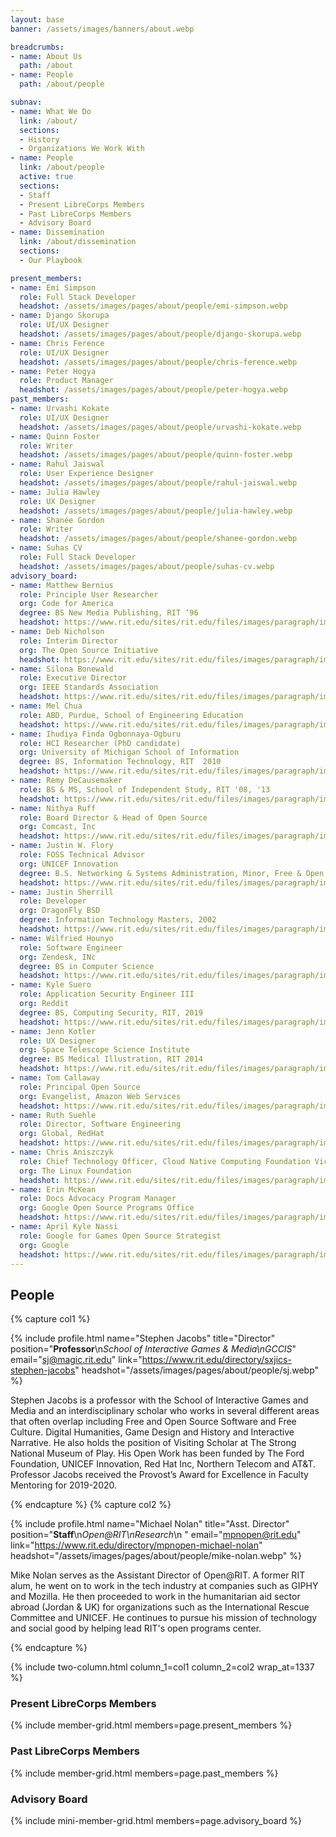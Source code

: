 ```yaml
---
layout: base
banner: /assets/images/banners/about.webp

breadcrumbs:
- name: About Us
  path: /about
- name: People
  path: /about/people

subnav:
- name: What We Do
  link: /about/
  sections:
  - History
  - Organizations We Work With
- name: People
  link: /about/people
  active: true
  sections:
  - Staff
  - Present LibreCorps Members
  - Past LibreCorps Members
  - Advisory Board
- name: Dissemination
  link: /about/dissemination
  sections:
  - Our Playbook

present_members:
- name: Emi Simpson
  role: Full Stack Developer
  headshot: /assets/images/pages/about/people/emi-simpson.webp
- name: Django Skorupa
  role: UI/UX Designer
  headshot: /assets/images/pages/about/people/django-skorupa.webp
- name: Chris Ference
  role: UI/UX Designer
  headshot: /assets/images/pages/about/people/chris-ference.webp
- name: Peter Hogya
  role: Product Manager
  headshot: /assets/images/pages/about/people/peter-hogya.webp
past_members:
- name: Urvashi Kokate
  role: UI/UX Designer
  headshot: /assets/images/pages/about/people/urvashi-kokate.webp
- name: Quinn Foster
  role: Writer
  headshot: /assets/images/pages/about/people/quinn-foster.webp
- name: Rahul Jaiswal
  role: User Experience Designer
  headshot: /assets/images/pages/about/people/rahul-jaiswal.webp
- name: Julia Hawley
  role: UX Designer
  headshot: /assets/images/pages/about/people/julia-hawley.webp
- name: Shanée Gordon
  role: Writer
  headshot: /assets/images/pages/about/people/shanee-gordon.webp
- name: Suhas CV
  role: Full Stack Developer
  headshot: /assets/images/pages/about/people/suhas-cv.webp
advisory_board:
- name: Matthew Bernius
  role: Principle User Researcher
  org: Code for America
  degree: BS New Media Publishing, RIT ‘96
  headshot: https://www.rit.edu/sites/rit.edu/files/images/paragraph/image-card/matthew-bernius.jpg
- name: Deb Nicholson
  role: Interim Director
  org: The Open Source Initiative
  headshot: https://www.rit.edu/sites/rit.edu/files/images/paragraph/image-card/deb-nicholson.jpg
- name: Silona Bonewald
  role: Executive Director
  org: IEEE Standards Association
  headshot: https://www.rit.edu/sites/rit.edu/files/images/paragraph/image-card/silona-bonewald.jpg
- name: Mel Chua
  role: ABD, Purdue, School of Engineering Education
  headshot: https://www.rit.edu/sites/rit.edu/files/images/paragraph/image-card/mel-chua.jpg
- name: Ihudiya Finda Ogbonnaya-Ogburu
  role: HCI Researcher (PhD candidate)
  org: University of Michigan School of Information
  degree: BS, Information Technology, RIT  2010
  headshot: https://www.rit.edu/sites/rit.edu/files/images/paragraph/image-card/ihudiya-finda.jpg
- name: Remy DeCausemaker
  role: BS & MS, School of Independent Study, RIT '08, '13
  headshot: https://www.rit.edu/sites/rit.edu/files/images/paragraph/image-card/remy-decausemaker.jpg
- name: Nithya Ruff
  role: Board Director & Head of Open Source
  org: Comcast, Inc
  headshot: https://www.rit.edu/sites/rit.edu/files/images/paragraph/image-card/nithya-ruff.jpg
- name: Justin W. Flory
  role: FOSS Technical Advisor
  org: UNICEF Innovation
  degree: B.S. Networking & Systems Administration, Minor, Free & Open Source Software & Free Culture, RIT 202
  headshot: https://www.rit.edu/sites/rit.edu/files/images/paragraph/image-card/justin-flory.jpg
- name: Justin Sherrill
  role: Developer
  org: DragonFly BSD
  degree: Information Technology Masters, 2002
  headshot: https://www.rit.edu/sites/rit.edu/files/images/paragraph/image-card/justin-sherrill.jpg
- name: Wilfried Hounyo
  role: Software Engineer
  org: Zendesk, INc
  degree: BS in Computer Science
  headshot: https://www.rit.edu/sites/rit.edu/files/images/paragraph/image-card/wilfried-hounyo.jpg
- name: Kyle Suero
  role: Application Security Engineer III
  org: Reddit
  degree: BS, Computing Security, RIT, 2019
  headshot: https://www.rit.edu/sites/rit.edu/files/images/paragraph/image-card/kyle-suero.jpg
- name: Jenn Kotler
  role: UX Designer
  org: Space Telescope Science Institute
  degree: BS Medical Illustration, RIT 2014
  headshot: https://www.rit.edu/sites/rit.edu/files/images/paragraph/image-card/kotler.jpg
- name: Tom Callaway
  role: Principal Open Source 
  org: Evangelist, Amazon Web Services
  headshot: https://www.rit.edu/sites/rit.edu/files/images/paragraph/image-card/tom.jpg
- name: Ruth Suehle
  role: Director, Software Engineering
  org: Global, RedHat 
  headshot: https://www.rit.edu/sites/rit.edu/files/images/paragraph/image-card/ruth.jpeg
- name: Chris Aniszczyk
  role: Chief Technology Officer, Cloud Native Computing Foundation Vice President, Developer Relations
  org: The Linux Foundation
  headshot: https://www.rit.edu/sites/rit.edu/files/images/paragraph/image-card/ANISZCZYK-HS.jpg
- name: Erin McKean
  role: Docs Advocacy Program Manager
  org: Google Open Source Programs Office
  headshot: https://www.rit.edu/sites/rit.edu/files/images/paragraph/image-card/erin-mckean-200_0.jpg
- name: April Kyle Nassi 
  role: Google for Games Open Source Strategist
  org: Google
  headshot: https://www.rit.edu/sites/rit.edu/files/images/paragraph/image-card/apriladvisoryboard_0.jpg
---
```


## People

{% capture col1 %}

{% include profile.html
	name="Stephen Jacobs"
	title="Director"
	position="**Professor**\n*School of Interactive Games & Media\nGCCIS*"
	email="sj@magic.rit.edu"
	link="https://www.rit.edu/directory/sxjics-stephen-jacobs"
	headshot="/assets/images/pages/about/people/sj.webp" %}

Stephen Jacobs is a professor with the School of Interactive Games and Media and an interdisciplinary scholar who works in several different areas that often overlap including Free and Open Source Software and Free Culture. Digital Humanities, Game Design and History and Interactive Narrative. He also holds the position of Visiting Scholar at The Strong National Museum of Play. His Open Work has been funded by The Ford Foundation, UNICEF Innovation, Red Hat Inc, Northern Telecom and AT&T. Professor Jacobs received the Provost’s Award for Excellence in Faculty Mentoring for 2019-2020.

{% endcapture %}
{% capture col2 %}

{% include profile.html
	name="Michael Nolan"
	title="Asst. Director"
	position="**Staff**\n*Open@RIT\nResearch*\n&nbsp;"
	email="mpnopen@rit.edu"
	link="https://www.rit.edu/directory/mpnopen-michael-nolan"
	headshot="/assets/images/pages/about/people/mike-nolan.webp" %}

Mike Nolan serves as the Assistant Director of Open@RIT. A former RIT alum, he went on to work in the tech industry at companies such as GIPHY and Mozilla. He then proceeded to work in the humanitarian aid sector abroad (Jordan & UK) for organizations such as the International Rescue Committee and UNICEF. He continues to pursue his mission of technology and social good by helping lead RIT's open programs center.

{% endcapture %}

{% include two-column.html column_1=col1 column_2=col2 wrap_at=1337 %}

### Present LibreCorps Members

{% include member-grid.html members=page.present_members %}

### Past LibreCorps Members

{% include member-grid.html members=page.past_members %}

### Advisory Board

{% include mini-member-grid.html members=page.advisory_board %}

